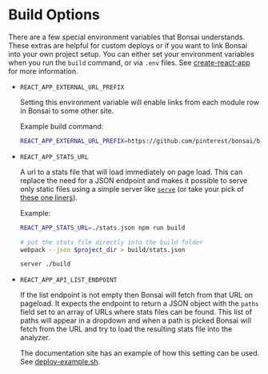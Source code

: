 # Build Options

There are a few special environment variables that Bonsai understands. These extras are helpful for custom deploys or if you want to link Bonsai into your own project setup. You can either set your environment variables when you run the `build` command, or via `.env` files. See [create-react-app](https://github.com/facebookincubator/create-react-app/blob/master/packages/react-scripts/template/README.md) for more information.

- `REACT_APP_EXTERNAL_URL_PREFIX`

  Setting this environment variable will enable links from each module row in Bonsai to some other site.

  Example build command:
  ```bash
  REACT_APP_EXTERNAL_URL_PREFIX=https://github.com/pinterest/bonsai/blob/master/ npm run build
  ```

- `REACT_APP_STATS_URL`

  A url to a stats file that will load immediately on page load. This can replace the need for a JSON endpoint and makes it possible to serve only static files using a simple server like [`serve`](https://github.com/zeit/serve) (or take your pick of [these one liners](https://gist.github.com/willurd/5720255)).

  Example:
  ```bash
  REACT_APP_STATS_URL=./stats.json npm run build

  # put the stats file directly into the build folder
  webpack --json $project_dir > build/stats.json

  server ./build
  ```

- `REACT_APP_API_LIST_ENDPOINT`

  If the list endpoint is not empty then Bonsai will fetch from that URL on pageload. It expects the endpoint to return a JSON object with the `paths` field set to an array of URLs where stats files can be found. This list of paths will appear in a dropdown and when a path is picked Bonsai will fetch from the URL and try to load the resulting stats file into the analyzer.

  The documentation site has an example of how this setting can be used. See [deploy-example.sh](https://github.com/pinterest/bonsai/blob/gh-pages/deploy-example.sh).
